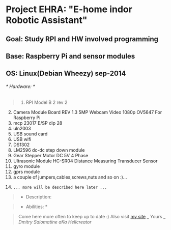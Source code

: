 # Project EHRA:	"E-home indor Robotic Assistant"
## Goal:	Study RPI and HW involved programming
## Base:	Raspberry Pi and sensor modules
## OS:	Linux(Debian Wheezy) sep-2014

###### * Hardware: *	
> 1.	RPI Model B 2 rev 2
2.	Camera Module Board REV 1.3 5MP Webcam Video 1080p OV5647 For Raspberry Pi
3.	mcp 23017 E/SP dip 28
4.	uln2003
5.	USB sound card
6.	USB wifi
7.	DS1302
8.	LM2596 dc-dc step down module
9.	Gear Stepper Motor DC 5V 4 Phase
10.	Ultrasonic Module HC-SR04 Distance Measuring Transducer Sensor
11. gyro module
12. gprs module
13.	a couple of jumpers,cables,screws,nuts and so on :)...
14.		... more will be described here later ...

>* Description:

>* Abilities: *

>Come here more often to keep up to date :)
>Also visit  [my site](hellcreator.esy.es)
>_ Yours _
_Dmitry Salomatine aKa Hellcreator_

